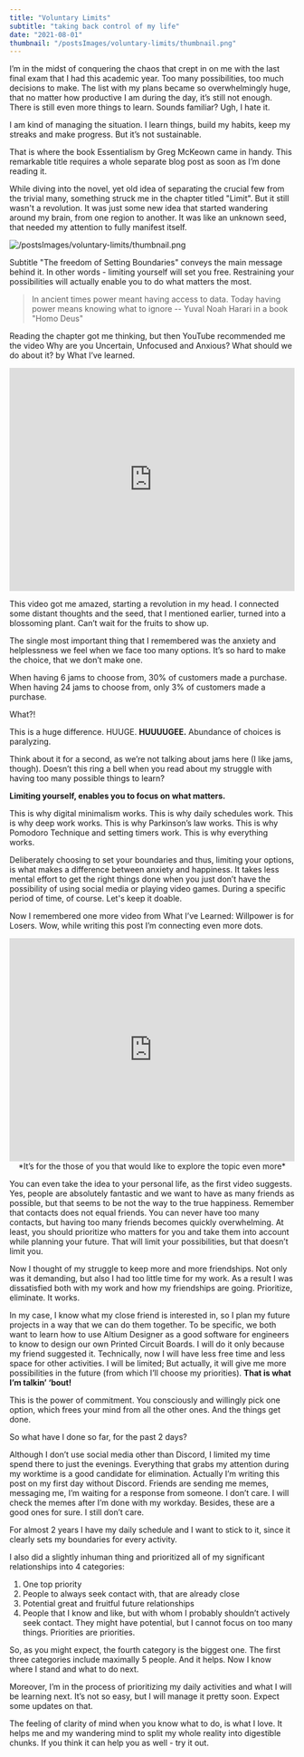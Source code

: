```yaml
---
title: "Voluntary Limits"
subtitle: "taking back control of my life"
date: "2021-08-01"
thumbnail: "/postsImages/voluntary-limits/thumbnail.png"
---
```


I’m in the midst of conquering the chaos that crept in on me with the last final exam that I had this academic year. Too many possibilities, too much decisions to make. The list with my plans became so overwhelmingly huge, that no matter how productive I am during the day, it’s still not enough. There is still even more things to learn. Sounds familiar? Ugh, I hate it.

I am kind of managing the situation. I learn things, build my habits, keep my streaks and make progress. But it’s not sustainable.

That is where the book Essentialism by Greg McKeown came in handy. This remarkable title requires a whole separate blog post as soon as I’m done reading it.

While diving into the novel, yet old idea of separating the crucial few from the trivial many, something struck me in the chapter titled "Limit". But it still wasn't a revolution. It was just some new idea that started wandering around my brain, from one region to another. It was like an unknown seed, that needed my attention to fully manifest itself. 

![/postsImages/voluntary-limits/thumbnail.png](/postsImages/voluntary-limits/thumbnail.png)

Subtitle "The freedom of Setting Boundaries" conveys the main message behind it. In other words - limiting yourself will set you free. Restraining your possibilities will actually enable you to do what matters the most.

> In ancient times power meant having access to data. Today having power means knowing what to ignore
> -- Yuval Noah Harari in a book "Homo Deus"

Reading the chapter got me thinking, but then YouTube recommended me the video Why are you Uncertain, Unfocused and Anxious? What should we do about it? by What I’ve learned.

<iframe width="100%" height="394" src="https://www.youtube.com/embed/GaJmw54BMcw?si=30A6OlNZJB8kngoQ" title="YouTube video player" frameborder="0" allow="accelerometer; autoplay; clipboard-write; encrypted-media; gyroscope; picture-in-picture; web-share" referrerpolicy="strict-origin-when-cross-origin" allowfullscreen></iframe>

This video got me amazed, starting a revolution in my head. I connected some distant thoughts and the seed, that I mentioned earlier, turned into a blossoming plant. Can’t wait for the fruits to show up.

The single most important thing that I remembered was the anxiety and helplessness we feel when we face too many options. It’s so hard to make the choice, that we don’t make one.

When having 6 jams to choose from, 30% of customers made a purchase.
When having 24 jams to choose from, only 3% of customers made a purchase.

What?!

This is a huge difference. HUUGE. **HUUUUGEE.** Abundance of choices is paralyzing.

Think about it for a second, as we’re not talking about jams here (I like jams, though). Doesn’t this ring a bell when you read about my struggle with having too many possible things to learn?


**Limiting yourself, enables you to focus on what matters.**

This is why digital minimalism works. This is why daily schedules work. This is why deep work works. This is why Parkinson’s law works. This is why Pomodoro Technique and setting timers work. This is why everything works.

Deliberately choosing to set your boundaries and thus, limiting your options, is what makes a difference between anxiety and happiness. It takes less mental effort to get the right things done when you just don’t have the possibility of using social media or playing video games. During a specific period of time, of course. Let's keep it doable.

Now I remembered one more video from What I’ve Learned: Willpower is for Losers. Wow, while writing this post I’m connecting even more dots.

<iframe width="100%" height="394" src="https://www.youtube.com/embed/k2Wcu6aGyz8?si=Tfu_rGzQwGxWRgHZ" title="YouTube video player" frameborder="0" allow="accelerometer; autoplay; clipboard-write; encrypted-media; gyroscope; picture-in-picture; web-share" referrerpolicy="strict-origin-when-cross-origin" allowfullscreen></iframe>

<center>*It’s for the those of you that would like to explore the topic even more*</center>

You can even take the idea to your personal life, as the first video suggests. Yes, people are absolutely fantastic and we want to have as many friends as possible, but that seems to be not the way to the true happiness. Remember that contacts does not equal friends. You can never have too many contacts, but having too many friends becomes quickly overwhelming. At least, you should prioritize who matters for you and take them into account while planning your future. That will limit your possibilities, but that doesn’t limit you.

Now I thought of my struggle to keep more and more friendships. Not only was it demanding, but also I had too little time for my work. As a result I was dissatisfied both with my work and how my friendships are going. Prioritize, eliminate. It works.

In my case, I know what my close friend is interested in, so I plan my future projects in a way that we can do them together. To be specific, we both want to learn how to use Altium Designer as a good software for engineers to know to design our own Printed Circuit Boards. I will do it only because my friend suggested it. Technically, now I will have less free time and less space for other activities. I will be limited; But actually, it will give me more possibilities in the future (from which I’ll choose my priorities). **That is what I’m talkin’ ‘bout!**

This is the power of commitment. You consciously and willingly pick one option, which frees your mind from all the other ones. And the things get done.

So what have I done so far, for the past 2 days?

Although I don’t use social media other than Discord, I limited my time spend there to just the evenings. Everything that grabs my attention during my worktime is a good candidate for elimination. Actually I’m writing this post on my first day without Discord. Friends are sending me memes, messaging me, I’m waiting for a response from someone. I don’t care. I will check the memes after I’m done with my workday. Besides, these are a good ones for sure. I still don’t care.

For almost 2 years I have my daily schedule and I want to stick to it, since it clearly sets my boundaries for every activity.

I also did a slightly inhuman thing and prioritized all of my significant relationships into 4 categories:
1. One top priority
2. People to always seek contact with, that are already close
3. Potential great and fruitful future relationships
4. People that I know and like, but with whom I probably shouldn’t actively seek contact. They might have potential, but I cannot focus on too many things. Priorities are priorities.

So, as you might expect, the fourth category is the biggest one. The first three categories include maximally 5 people. And it helps. Now I know where I stand and what to do next.

Moreover, I’m in the process of prioritizing my daily activities and what I will be learning next. It’s not so easy, but I will manage it pretty soon. Expect some updates on that.

The feeling of clarity of mind when you know what to do, is what I love. It helps me and my wandering mind to split my whole reality into digestible chunks. If you think it can help you as well - try it out.
